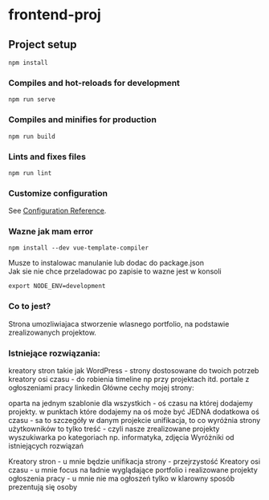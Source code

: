 # frontend-proj

## Project setup
```
npm install
```

### Compiles and hot-reloads for development
```
npm run serve
```

### Compiles and minifies for production
```
npm run build
```

### Lints and fixes files
```
npm run lint
```

### Customize configuration
See [Configuration Reference](https://cli.vuejs.org/config/).

### Wazne jak mam error
```
npm install --dev vue-template-compiler
```
Musze to instalowac manulanie lub dodac do package.json <br>
Jak sie nie chce przeladowac po zapisie to wazne jest w konsoli
```
export NODE_ENV=development
```


### Co to jest?
Strona umozliwiajaca stworzenie wlasnego portfolio, na podstawie zrealizowanych projektow.

### Istniejące rozwiązania:

kreatory stron takie jak WordPress - strony dostosowane do twoich potrzeb
kreatory osi czasu - do robienia timeline np przy projektach itd.
portale z ogłoszeniami pracy linkedin
Główne cechy mojej strony:

oparta na jednym szablonie dla wszystkich - oś czasu na której dodajemy projekty.
w punktach które dodajemy na oś może być JEDNA dodatkowa oś czasu - sa to szczegóły w danym projekcie
unifikacja, to co wyróżnia strony użytkowników to tylko treść - czyli nasze zrealizowane projekty
wyszukiwarka po kategoriach np. informatyka, zdjęcia
Wyróżniki od istniejących rozwiązań

Kreatory stron - u mnie będzie unifikacja strony - przejrzystość
Kreatory osi czasu - u mnie focus na ładnie wyglądające portfolio i realizowane projekty
ogłoszenia pracy - u mnie nie ma ogłoszeń tylko w klarowny sposób prezentują się osoby
